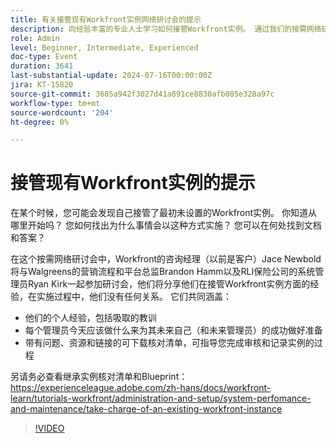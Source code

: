 ```yaml
---
title: 有关接管现有Workfront实例网络研讨会的提示
description: 向经验丰富的专业人士学习如何接管Workfront实例。 通过我们的按需网络研讨会中的可下载核对清单，获得有关审核、记录和设置的见解，以取得未来成功。
role: Admin
level: Beginner, Intermediate, Experienced
doc-type: Event
duration: 3641
last-substantial-update: 2024-07-16T00:00:00Z
jira: KT-15820
source-git-commit: 3685a942f3027d41a891ce8830afb085e328a97c
workflow-type: tm+mt
source-wordcount: '204'
ht-degree: 0%

---
```



# 接管现有Workfront实例的提示

在某个时候，您可能会发现自己接管了最初未设置的Workfront实例。 你知道从哪里开始吗？ 您如何找出为什么事情会以这种方式实施？ 您可以在何处找到文档和答案？

在这个按需网络研讨会中，Workfront的咨询经理（以前是客户）Jace Newbold将与Walgreens的营销流程和平台总监Brandon Hamm以及RLI保险公司的系统管理员Ryan Kirk一起参加研讨会，他们将分享他们在接管Workfront实例方面的经验，在实施过程中，他们没有任何关系。 它们共同涵盖：

* 他们的个人经验，包括吸取的教训
* 每个管理员今天应该做什么来为其未来自己（和未来管理员）的成功做好准备
* 带有问题、资源和链接的可下载核对清单，可指导您完成审核和记录实例的过程

另请务必查看继承实例核对清单和Blueprint：https://experienceleague.adobe.com/zh-hans/docs/workfront-learn/tutorials-workfront/administration-and-setup/system-perfomance-and-maintenance/take-charge-of-an-existing-workfront-instance

>[!VIDEO](https://video.tv.adobe.com/v/3431014/?learn=on)
